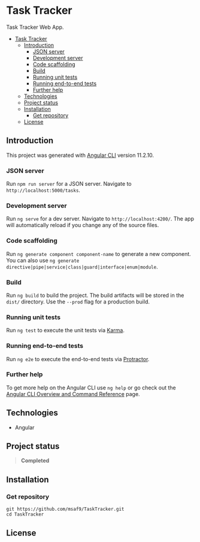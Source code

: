 # Task Tracker
Task Tracker Web App.

- [Task Tracker](#task-tracker)
  - [Introduction](#introduction)
    - [JSON server](#json-server)
    - [Development server](#development-server)
    - [Code scaffolding](#code-scaffolding)
    - [Build](#build)
    - [Running unit tests](#running-unit-tests)
    - [Running end-to-end tests](#running-end-to-end-tests)
    - [Further help](#further-help)
  - [Technologies](#technologies)
  - [Project status](#project-status)
  - [Installation](#installation)
    - [Get repository](#get-repository)
  - [License](#license)

## Introduction
This project was generated with [Angular CLI](https://github.com/angular/angular-cli) version 11.2.10.

### JSON server
Run `npm run server` for a JSON server. Navigate to `http://localhost:5000/tasks`.

### Development server
Run `ng serve` for a dev server. Navigate to `http://localhost:4200/`. The app will automatically reload if you change any of the source files.

### Code scaffolding
Run `ng generate component component-name` to generate a new component. You can also use `ng generate directive|pipe|service|class|guard|interface|enum|module`.

### Build
Run `ng build` to build the project. The build artifacts will be stored in the `dist/` directory. Use the `--prod` flag for a production build.

### Running unit tests
Run `ng test` to execute the unit tests via [Karma](https://karma-runner.github.io).

### Running end-to-end tests
Run `ng e2e` to execute the end-to-end tests via [Protractor](http://www.protractortest.org/).

### Further help
To get more help on the Angular CLI use `ng help` or go check out the [Angular CLI Overview and Command Reference](https://angular.io/cli) page.

## Technologies
- Angular

## Project status
> **Completed**

## Installation
### Get repository
```git
git https://github.com/msaf9/TaskTracker.git
cd TaskTracker
```

## License
